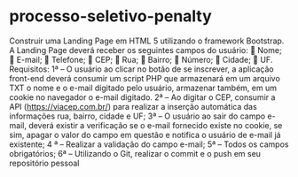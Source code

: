 # processo-seletivo-penalty
Construir uma Landing Page em HTML 5 utilizando o framework Bootstrap.
A Landing Page deverá receber os seguintes campos do usuário:
 Nome;
 E-mail;
 Telefone;
 CEP;
 Rua;
 Bairro;
 Número;
 Cidade;
 UF.
Requisitos:
1ª – O usuário ao clicar no botão de se inscrever, a aplicação front-end deverá consumir um
script PHP que armazenará em um arquivo TXT o nome e o e-mail digitado pelo usuário,
armazenar também, em um cookie no navegador o e-mail digitado.
2ª – Ao digitar o CEP, consumir a API (https://viacep.com.br/) para realizar a inserção automática
das informações rua, bairro, cidade e UF;
3ª – O usuário ao sair do campo e-mail, deverá existir a verificação se o e-mail fornecido existe
no cookie, se sim, apagar o valor do campo em questão e notifica o usuário de e-mail já
existente;
4 ª – Realizar a validação do campo e-mail;
5ª – Todos os campos obrigatórios;
6ª – Utilizando o Git, realizar o commit e o push em seu repositório pessoal
